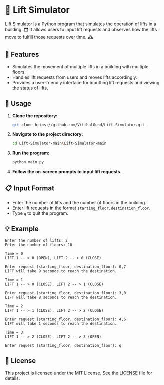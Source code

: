# 🏢 Lift Simulator

Lift Simulator is a Python program that simulates the operation of lifts in a building. 🛗 It allows users to input lift requests and observes how the lifts move to fulfill those requests over time. 🕰️

## 🚀 Features

- Simulates the movement of multiple lifts in a building with multiple floors.
- Handles lift requests from users and moves lifts accordingly.
- Provides a user-friendly interface for inputting lift requests and viewing the status of lifts.

## 📝 Usage

1. **Clone the repository:**

    ```bash
    git clone https://github.com/VitthalGund/Lift-Simulator.git
    ```

2. **Navigate to the project directory:**

    ```bash
    cd Lift-Simulator-main\Lift-Simulator-main
    ```

3. **Run the program:**

    ```bash
    python main.py
    ```

4. **Follow the on-screen prompts to input lift requests.**

## 📋 Input Format

- Enter the number of lifts and the number of floors in the building.
- Enter lift requests in the format `starting_floor,destination_floor`.
- Type `q` to quit the program.

## 💡 Example

```plaintext
Enter the number of lifts: 2
Enter the number of floors: 10

Time = 0
LIFT 1 -- > 0 (OPEN), LIFT 2 -- > 0 (CLOSE)

Enter request (starting_floor, destination_floor): 0,7
LIFT will take 9 seconds to reach the destination.

Time = 1
LIFT 1 -- > 0 (CLOSE), LIFT 2 -- > 1 (CLOSE)

Enter request (starting_floor, destination_floor): 3,0
LIFT will take 8 seconds to reach the destination.

Time = 2
LIFT 1 -- > 1 (CLOSE), LIFT 2 -- > 2 (CLOSE)

Enter request (starting_floor, destination_floor): 4,6
LIFT will take 1 seconds to reach the destination.

Time = 3
LIFT 1 -- > 2 (CLOSE), LIFT 2 -- > 3 (OPEN)

Enter request (starting_floor, destination_floor): q
```

## 📄 License

This project is licensed under the MIT License. See the [LICENSE](LICENSE) file for details.

